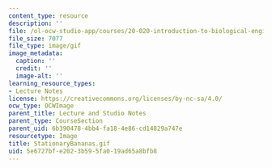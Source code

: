```yaml
---
content_type: resource
description: ''
file: /ol-ocw-studio-app/courses/20-020-introduction-to-biological-engineering-design-spring-2009/5e6727bfe2023b595fa019ad65a8bfb8_StationaryBananas.gif
file_size: 7077
file_type: image/gif
image_metadata:
  caption: ''
  credit: ''
  image-alt: ''
learning_resource_types:
- Lecture Notes
license: https://creativecommons.org/licenses/by-nc-sa/4.0/
ocw_type: OCWImage
parent_title: Lecture and Studio Notes
parent_type: CourseSection
parent_uid: 6b390478-4bb4-fa18-4e86-cd14829a747e
resourcetype: Image
title: StationaryBananas.gif
uid: 5e6727bf-e202-3b59-5fa0-19ad65a8bfb8
---
```

